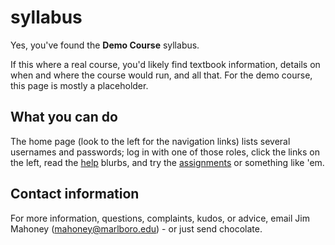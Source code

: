 <h1>syllabus</h1>

Yes, you've found the <b>Demo Course</b> syllabus.

 If this where a real course, you'd likely find textbook information,
 details on when and where the course would run, and all that.
 For the demo course, this page is mostly a placeholder.

## What you can do ###

The home page (look to the left for the navigation links) lists
several usernames and passwords; log in with one of those roles,
click the links on the left, read the [help](~~/help) blurbs, and try 
the [assignments](~/special/assignments) or something like 'em.

## Contact information ##

For more information, questions, complaints,
kudos, or advice, email Jim Mahoney (mahoney@marlboro.edu) - 
or just send chocolate.

